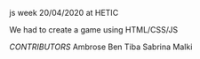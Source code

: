 js week 20/04/2020 at HETIC 

We had to create a game using HTML/CSS/JS

*CONTRIBUTORS*
Ambrose Ben Tiba
Sabrina Malki


